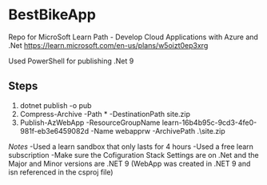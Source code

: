 # BestBikeApp
Repo for MicroSoft Learn Path - Develop Cloud Applications with Azure and .Net
https://learn.microsoft.com/en-us/plans/w5oizt0ep3xrg


Used PowerShell for publishing .Net 9

## Steps
1. dotnet publish -o pub
2. Compress-Archive -Path * -DestinationPath site.zip
3. Publish-AzWebApp -ResourceGroupName learn-16b4b95c-9cd3-4fe0-981f-eb3e6459082d -Name webapprw -ArchivePath .\site.zip

*Notes*
-Used a learn sandbox that only lasts for 4 hours
-Used a free learn subscription
-Make sure the Cofiguration Stack Settings are on .Net and the Major and Minor versions are .NET 9 (WebApp was created in .NET 9 and isn referenced in the csproj file)
